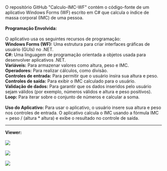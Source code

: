 O repositório GitHub "Calculo-IMC-WF" contém o código-fonte de um aplicativo Windows Forms (WF) escrito em C# que calcula o índice de massa corporal (IMC) de uma pessoa.<br><br>
<b>Programação Envolvida:</b><br><br>
O aplicativo usa os seguintes recursos de programação:<br>
<b>Windows Forms (WF):</b> Uma estrutura para criar interfaces gráficas de usuário (GUIs) no .NET.<br>
<b>C#:</b> Uma linguagem de programação orientada a objetos usada para desenvolver aplicativos .NET.<br>
<b>Variáveis:</b> Para armazenar valores como altura, peso e IMC.<br>
<b>Operadores:</b>  Para realizar cálculos, como divisão.<br>
<b>Controles de entrada:</b> Para permitir que o usuário insira sua altura e peso.<br>
<b>Controles de saída:</b> Para exibir o IMC calculado para o usuário.<br>
<b>Validação de dados:</b> Para garantir que os dados inseridos pelo usuário sejam válidos (por exemplo, números válidos e altura e peso positivos).<br>
<b>Loop:</b> Para iterar sobre o conjunto de números e calcular a soma.<br><br>
<b>Uso do Aplicativo:</b> Para usar o aplicativo, o usuário insere sua altura e peso nos controles de entrada. O aplicativo calcula o IMC usando a fórmula IMC = peso / (altura * altura) e exibe o resultado no controle de saída.<hr>

<b>Viewer:</b><br><br>
<img src="https://lh3.googleusercontent.com/pw/AP1GczMMBYxzKy64i87GgWiSbjfe_Ce46rpoeNw0ilEpNwCtDhLCS02ANjFQjdEH2ey-u9BjBzbcPB8yUYIjUGNw0qxUye8AMKLz4c0jev-IJFtUkVIJmCNl7yuP3D8KMBMKDTTwqRN16p2NRa2PFuH-HoHqJZ5-XNlcVtN1-R3aEnW1RKA3WMo5v0Y2eD0npY1fr6lsxHB5VEFHBh9UpDDtOZQoolBZAShpnTB30zaynsGoGW-w_oTByjC-C3VrMWgjKKw4sa-_OcPJ4HfFBcL1UQcm3vvffUUXwfyeQUgtaCYEEn3luY_GRsH8NzLBYSWJL6vIQgu0NnFewTNPLLxnEYhmefRFmugvf3Z3i-ATpo5yGp3r9deEPc6G3L-bQehQ77dUnmVHHMV5MoKshTexyDI9epgl96BNiOhIH1sl0AJPxWT5DL2S46B1KgTzJoDhXNvzTfWPezh__k7RNUZ_MAzu5SnEasf6mvYOSkrrMXJWK3sy2N4ZN8wxbN7vL9t33L8i-IKPDVB41RsXhZw8d78Kvz6UAF8kBAJ6Z7VHlZgAzufc28dlOMH4Ia-oiRxv-2TasBU_oV23JKJVwsjM4vVJZnDLUFE6KwL8ehdSfQH0zntHx-Nw1kTN2wT1h5uUSIQgURmLSJb7oDk-NwtEKhRzbD1Tyo7v8-ZxNw7529NVN3EtXTQQgr3xIobKj5C_mlLAgmTTI5ISDISU4aoCtc8HxHYJUJi868w-k5NEyxG_ydw_v-mkqzSBaMd9ySHHJGg_hj8UAkCFRMP6wy5TJU-ffETyc_IcJlY0PDOg0KCxcb32SazoHZr3zvcs0YWxE6QBJCgl_1UjaS8-GgYUW_sdCXRB9jmtY8FQyzgv5VloiOW27WTmeRhPjSrIm3fvQMxRZTW1eXmXgt11OUJlhI7C2apnRqJIzW64cymCgAh0M3bEBsY2D3-Vduwu=w1634-h919-s-no-gm?authuser=1"><br><br>
<img src="https://lh3.googleusercontent.com/pw/AP1GczM9D7Hht_O9k5H_sq2JJ22QmFvp88C0gq7YwEgkgIGaqXTIeNOU9zmFk2GfFfPwBX0WYWIB-xTQggwtHjmYLtI_wW3fSpnar-oI0BDJ-L4r-OQB3SQw_r0TRr2wpZG4ItXj8UJQKi5Zbp7HjBOQb6PPyan62Z4pXlzsC-nmazHYkqK75d_TK36CnMQRHC4D9nr2o5n-ygqZ5ebRIqf3TY3XwfHOotXCSRuWd4l6KR82FEgVbrEI56HF4dHfSZdRVW5Qk-u8CWQ-Iu1yeSH73aO4PcifkYWbXdgGNjUfOZRz470MWdtp3jWad_X2fUonf1aypW7KuSvyjMncgAGa4LcyB3tIw-tGje7WeiJQvMd9AaxAVc2Kpsgc7MDqUrTzoM5e5qgBBNinTuYoTsDUE_B829_RO1OcNBppUkSldGhw2n6e5CauAyXY_qDWhEABQmA-tT4Nn2YYFF0pLDY0jFKsaMlhF_LJejJhxIv9_mG3SMrO2L4UG9iJGHY6aao8xlojQTrB45A7T0DQmEcurz1kgjjX6II5abiuDFMmPh5Kf0b9mVYbcHnqhR9WQfjz08krsCP9_QEsnrHnQTchKWlbuTRAW4Y03f1gNDH6rOTV6kT4-hLVzjkmDKM4rUjJgK9eWPwOmx7FTzsb4x5IUB7GBsew3Xj_uu1izGo40xGZohagZ6w4WG7-FMRo_yca2UJTbluRAqnqFQUoQscYG6smR2ZRNjK_cN4vX_V4RjYlQJFc15GFbcJttPhIPsUjhNmSNpoCbr3W3xk2FRu_o5o1_vxvOleJpu1OC2ZfMlrx7Uu_R-eah2A5qOjZY01zYR2jVS3RuDbGvev-ApKwBmvFaEPXswDDj6X62dRIwauNjRhYf8odkGACXg02B0SSc5RhjEIWSDopTGWN6Y1AQXLBDUUiuRkEyqevYeGMn7IXLxqpIfc5JBJTafh1=w1634-h919-s-no-gm?authuser=1"><br><br>
<img src="https://lh3.googleusercontent.com/pw/AP1GczN1AzEqQ9W063hDDAb-Czaw5PZU1Z-vpwlkQR5bLDqSB33eY6BUIjzceo_0hYAmbzM9uAotWBmHrDWUeEHvSFbdo0HQ0F86JI-52U2KcSdsfFRBZ6Jvc-eldi3uds4vzji6v1ZnAdkgDDf1IRJGY-e6z_vv4EhlxaGHhQ56Oz4FSW91C4Z1dzT_QRiL6lesoZEzyLgVpt6PkRxlTM0tk6l8tpHzc502BRz5FoPugbpVNNWokzugKt9yKYd8J2PUn8CoqL09czsHHR658GP37qPHMSQpw7XkRktKT8ox7bj2K8UO_mNyiRg5H5Irt0IyRiXRUYnt-gUS6nFCQLGrXHINmpVO7OCTeWLJgyILzwT685SXPxnJXwMDbj2La-9JNdhmx4zS_iO8w1jOINr2Kwn48nzYAMjsblY95dS5iMzI4CD_9zcXQT3q676k5CHsZR-uPmNHLb2t3HRjep85kPu_QHRsWD2K73sHe0c2DlvUxYCLIV0XZnmYho-bZ4E5AiRpA0zW_RQduEgX84q4WSuJzGN_UhktiJtSKjLVI4NkwHBbMFbimndfN_TinNP8JBcbeR9lxjv6hnoLSVdp0QDfWV7_LqyP8hbFZgMrh74KcQNP34TREo-Clv2YQzfFx3k7kYMo3dhfjgj34PcHmZ80IpypnL5ZiJ5Gyt5pLmSWApCWMJYRXNmgerp-h5WCDcB6LrtItw9kYomM1gRB14gh3l6qFr8139ZhFHctFk-B6mkH90oiVQCVc0nY2-pekw1jDTwg1ck-nnrqmGrZts2kOsRwPk1JP-0z01y_MTrcekHiIWHWql18O96ZlKneXz82BdRJWkALGsJyrjaDnrepxnD2nW5Rnwo32ebmzRnLLe5V-1UjFzhKgsMrBFU3rSZq5dpyC4vPgukjLPgwQoLmHEGff_c2WMGd5fyxP4uc5B7vQac_mbmBqi1v=w1634-h919-s-no-gm?authuser=1"><br>

